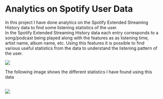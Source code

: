 # Analytics on Spotify User Data
In this project I have done analytics on the Spotify Extended Streaming History data to find some listening statistics of the user. <br>
In the Spotify Extended Streaming History data each entry corresponds to a song/podcast being played along with the features as as listening time, artist name, album name, etc. Using this features it is possible to find various useful statistics from the data to understand the listening pattern of the user. 
<p>
  <img src="https://github.com/Nickkxiii/Analytics_projects/blob/main/Spotify_Userdata_Analytics/images/data_spotify.png">
</p>
The following image shows the different statistics I have found using this data <br><br>
<p>
  <img src="https://github.com/Nickkxiii/Analytics_projects/blob/main/Spotify_Userdata_Analytics/images/stats.png">
</p>
